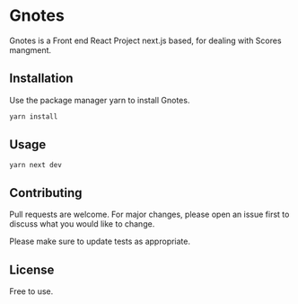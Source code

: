 # Gnotes
Gnotes is a Front end React Project next.js based, for dealing with Scores mangment.

## Installation

Use the package manager yarn to install Gnotes.

```bash
yarn install
```

## Usage

```
yarn next dev
```

## Contributing
Pull requests are welcome. For major changes, please open an issue first to discuss what you would like to change.

Please make sure to update tests as appropriate.

## License
Free to use.
